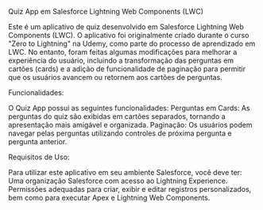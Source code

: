 Quiz App em Salesforce Lightning Web Components (LWC)

Este é um aplicativo de quiz desenvolvido em Salesforce Lightning Web Components (LWC). O aplicativo foi originalmente criado durante o curso "Zero to Lightning" na Udemy, como parte do processo de aprendizado em LWC. 
No entanto, foram feitas algumas modificações para melhorar a experiência do usuário, incluindo a transformação das perguntas em cartões (cards) e a adição de funcionalidade de paginação para permitir que os usuários avancem ou retornem aos cartões de perguntas.


Funcionalidades:

O Quiz App possui as seguintes funcionalidades:
Perguntas em Cards: As perguntas do quiz são exibidas em cartões separados, tornando a apresentação mais amigável e organizada.
Paginação: Os usuários podem navegar pelas perguntas utilizando controles de próxima pergunta e pergunta anterior.


Requisitos de Uso:

Para utilizar este aplicativo em seu ambiente Salesforce, você deve ter:
Uma organização Salesforce com acesso ao Lightning Experience.
Permissões adequadas para criar, exibir e editar registros personalizados, bem como para executar Apex e Lightning Web Components.
